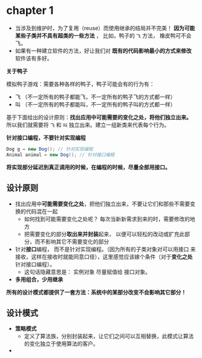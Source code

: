 # chapter 1



* 当涉及到维护时，为了复用（reuse）而使用继承的结局并不完美！ **因为可能某些子类并不具有超类的一些方法** ， 比如，鸭子的 `飞` 方法， 橡皮鸭可不会飞。
* 如果有一种建立软件的方法，好让我们对 **既有的代码影响最小的方式来修改** 软件该有多好。



**关于鸭子**

模拟鸭子游戏：需要各种各样的鸭子，鸭子可能会有的行为有：

* 飞 （不一定所有的鸭子都能飞，不一定所有的鸭子飞的方式都一样）
* 叫 （不一定所有的鸭子都能叫，不一定所有的鸭子叫的方式都一样）

基于下面给出的设计原则：**找出应用中可能需要的变化之处，将他们独立出来。** 所以我们就需要将 `飞` 和 `叫` 独立出来。建立一组新类来代表每个行为。



**针对接口编程，不要针对实现编程**

```java
Dog g = new Dog(); // 针对实现编程
Animal animal = new Dog(); // 针对接口编程
```



**将实现部分延迟到真正调用的时候，在编程的时候，尽量全部用接口。**



## 设计原则

* 找出应用中**可能需要变化之处**，把他们独立出来，不要让它们和那些不需要变换的代码混在一起
  * 如何找到可能需要变化之处呢？ 每次当新新需求到来的时，需要修改的地方
  * 把需要变化的部分**取出来并封装**起来， 以便可以轻松的改动或扩充此部分，而不影响其它不需要变化的部分
* 针对**接口**编程， 而不是针对实现编程。（因为所有的子类对象对可以用接口 来接收，这样在接收时就能同意口径），这里感觉应该嫁个条件（对于**变化之处** 针对接口编程）。
  * 这句话隐藏意思是： 实例对象 尽量赋值给 接口对象。
* **多用组合，少用继承**





**所有的设计模式都提供了一套方法：系统中的某部分改变不会影响其它部分！**



## 设计模式

* **策略模式**
  * 定义了算法族，分别封装起来，让它们之间可以互相替换，此模式让算法的变化独立于使用算法的客户。
* ​
